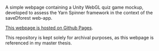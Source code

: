 A simple webpage containing a Unity WebGL quiz game mockup, developed to assess the Yarn Spinner framework in the context of the saveDforest web-app.

[This webpage is hosted on Github Pages](https://ricardosantosfc.github.io/Yarn_Test_2D/).

This repository is kept solely for archival purposes, as this webpage is referenced in my master thesis.

